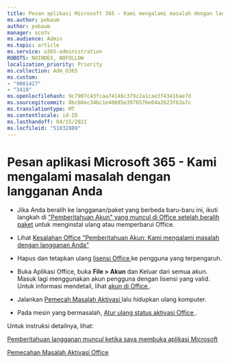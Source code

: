 ```yaml
---
title: Pesan aplikasi Microsoft 365 - Kami mengalami masalah dengan langganan Anda
ms.author: pebaum
author: pebaum
manager: scotv
ms.audience: Admin
ms.topic: article
ms.service: o365-administration
ROBOTS: NOINDEX, NOFOLLOW
localization_priority: Priority
ms.collection: Adm_O365
ms.custom:
- "9001427"
- "3419"
ms.openlocfilehash: 9c7907c43fcaa74146c379c2a1cae3f43416ae7d
ms.sourcegitcommit: 8bc60ec34bc1e40685e3976576e04a2623f63a7c
ms.translationtype: MT
ms.contentlocale: id-ID
ms.lasthandoff: 04/15/2021
ms.locfileid: "51832889"
---
```

# <a name="microsoft-365-apps-message---weve-run-into-a-problem-with-your-subscription"></a>Pesan aplikasi Microsoft 365 - Kami mengalami masalah dengan langganan Anda

- Jika Anda beralih ke langganan/paket yang berbeda baru-baru ini, ikuti langkah di ["Pemberitahuan Akun" yang muncul di Office setelah beralih paket](https://support.office.com/article/-account-notice-appears-in-office-after-switching-office-365-plans-857dc33a-1efc-4ce7-ac3f-ef616314e27d) untuk menginstal ulang atau memperbarui Office.

- Lihat [Kesalahan Office "Pemberitahuan Akun: Kami mengalami masalah dengan langganan Anda"](https://support.office.com/article/office-error-account-notice-we-ve-run-into-a-problem-with-your-office-365-subscription-17f71ecb-f53c-4f3d-ae18-7230ca1594c1)

- Hapus dan tetapkan ulang [lisensi Office ](https://docs.microsoft.com/microsoft-365/admin/add-users/add-users) ke pengguna yang terpengaruh. 

- Buka Aplikasi Office, buka **File > Akun** dan Keluar dari semua akun. Masuk lagi menggunakan akun pengguna dengan lisensi yang valid. Untuk informasi mendetail, lihat [ akun di Office ](https://support.office.com/article/accounts-in-office-628ea040-f265-49de-b986-be09c3ebf8a9).

- Jalankan [ Pemecah Masalah Aktivasi ](https://aka.ms/SARA-OfficeActivation-Alchemy) lalu hidupkan ulang komputer.

- Pada mesin yang bermasalah, [ Atur ulang status aktivasi Office ](https://docs.microsoft.com/office/troubleshoot/activation/reset-office-365-proplus-activation-state).

Untuk instruksi detailnya, lihat: 

[Pemberitahuan langganan muncul ketika saya membuka aplikasi Microsoft](https://support.office.com/article/a-subscription-notice-appears-when-i-open-an-office-365-application-4cabe32c-f594-4c0e-9191-3d3ade10cceb)

[Pemecahan Masalah Aktivasi Office ](https://support.office.com/article/unlicensed-product-and-activation-errors-in-office-0d23d3c0-c19c-4b2f-9845-5344fedc4380)

